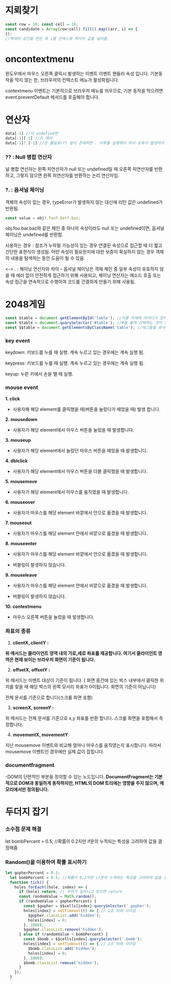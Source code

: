 # 지뢰찾기

```jsx
const row = 10; const cell = 10;
const candidate = Array(row*cell).fill().map((arr, i) => {
});
//백개의 공간을 만든 후 i를 인덱스와 짝지어 값을 넣어줌.
```

# oncontextmenu

윈도우에서 마우스 오른쪽 클릭시 발생하는 이벤트 이벤트 핸들러 속성 입니다. 기본동작을 막지 않는 한, 브라우저의 컨텍스트 메뉴가 활성화됩니다.

contextmenu 이벤트는 기본적으로 브라우저 메뉴를 띄우므로, 기본 동작을 막으려면 event.preventDefault 메서드를 호출해야 합니다.

# 연산자

```jsx
data[-1] //이 undefind면
data[-1][-1] //은 에러
data[-1]?.[-1] //은 물음표(?) 앞이 존재하면 . 이후를 실행해라 여서 오류가 발생하지 않게 됨. 
```

### **?? :** Null 병합 연산자

널 병합 연산자는 왼쪽 피연산자가 null 또는 undefined일 때 오른쪽 피연산자를 반환하고, 그렇지 않으면 왼쪽 피연산자를 반환하는 논리 연산자임. 


### **?. :** 옵셔널 체이닝

객체의 속성이 없는 경우, typeError가 발생하지 않는 대신에 리턴 값은 undefined가 반환됨.

```js
const value = obj?.foo?.bar?.baz; 
```
obj.foo.bar.baz와 같은 체인 중 하나의 속성이라도 null 또는 undefined이면, 옵셔널 체이닝은 undefined를 반환함.

사용하는 경우 : 참조가 누락될 가능성이 있는 경우 연결된 속성으로 접근할 때 더 짧고 간단한 표현식이 생성됨. 어떤 속성이 필요한지에 대한 보증이 확실하지 않는 경우 객체의 내용을 탐색하는 동안 도움이 될 수 있음.

<-> . : 체이닝 연산자와 차이 - 옵셔널 체이닝은 객체 체인 중 일부 속성이 유효하지 않을 때 에러 없이 안전하게 접근하기 위해 사용되고, 체이닝 연산자는 메소드 호출 또는 속성 접근을 연속적으로 수행하여 코드를 간결하게 만들기 위해 사용됨. 


# 2048게임

```jsx
const $table = document.getElementById('table'); //이름 자체에 아이디가 있어 #을 안붙여도 됨. 
const $table = document.quarySelector('#table'); //#을 붙여 선택하는 것이 차이!
const $$table = document.getElementsByClassName('table'); //태그들을 유사배열로 나타냄
```

### key event

keydown:
키보드를 누를 때 실행. 계속 누르고 있는 경우에는 계속 실행 됨.

keypress: 
키보드를 누를 때 실행. 계속 누르고 있는 경우에는 계속 실행 됨.

keyup: 
누른 키에서 손을 뗄 때 실행.

### mouse event

**1. click**

- 사용자해 해당 element를 클릭했을 때(버튼을 눌렀다가 떼었을 때) 발생 합니다.

**2. mousedown**

- 사용자가 해당 element에서 마우스 버튼을 눌렀을 때 발생합니다.

**3. mouseup**

- 사용자가 해당 element에서 눌렀던 마우스 버튼을 떼었을 때 발생합니다.

**4. dblclick**

- 사용자가 해당 element에서 마우스 버튼을 더블 클릭했을 때 발생합니다.

**5. mousemove**

- 사용자가 해당 element에서 마우스를 움직였을 때 발생합니다.

**6. mouseover**

- 사용자가 마우스를 해당 element 바깥에서 안으로 옮겼을 때 발생합니다.

**7. mouseout**

- 사용자가 마우스를 해당 element 안에서 바깥으로 옮겼을 때 발생합니다.

**8. mouseenter**

- 사용자가 마우스를 해당 element 바깥에서 안으로 옮겼을 때 발생합니다.

- 버블링이 발생하지 않습니다.

**9. mouseleave**

- 사용자가 마우스를 해당 element 안에서 바깥으로 옮겼을 때 발생합니다.

- 버블링이 발생하지 않습니다.

**10. contextmenu**

- 마우스 오른쪽 버튼을 눌렀을 때 발생합니다.

### **좌표의 종류**

1. **clientX, clientY :** 

**위 메서드는 클라이언트 영역 내의 가로,세로 좌표를 제공합니다. 여기서 클라이언트 영역은 현재 보이는 브라우저 화면이 기준이 됩니다.**

2. **offsetX, offsetY :** 

위 메서드는 이벤트 대상이 기준이 됩니다. ( 화면 중간에 있는 박스 내부에서 클릭한 위치를 찾을 때 해당 박스의 왼쪽 모서리 좌표가 0이됩니다. 화면의 기준이 아닙니다)

전체 문서를 기준으로 합니다(스크롤 화면 포함)

3. **screenX, screenY :** 

위 메서드는 전체 문서를 기준으로 x,y 좌표를 반환 합니다. 스크롤 화면을 포함해서 측정합니다.

4. **movementX, movementY**: 

지난 mousemove 이벤트와 비교해 얼마나 마우스를 움직였는지 표시합니다. 따라서 mousemove 이벤트인 경우에만 실제 값이 잡힙니다.

### documentfragment

-DOM의 단편적인 부분을 정의할 수 있는 노드입니다. **DocumentFragment는 기본적으로 DOM과 동일하게 동작하지만, HTML의 DOM 트리에는 영향을 주지 않으며, 메모리에서만 정의됩니다.**

# 두더지 잡기

### 소수점 문제 해결

let bombPercent = 0.5; //확률이 0.2지만 if문의 누적되는 특성을 고려하여 값을 결정해줌

### Random()을 이용하여 확률 표시하기

```jsx
let gopherPercent = 0.3;
  let bombPercent = 0.5; //확률이 0.2지만 if문의 누적되는 특성을 고려하여 값을 결정해줌
  function tick() {
    holes.forEach((hole, index) => {
      if (hole) return; // 무언가 일어나고 있으면 return
      const randomValue = Math.random();
      if (randomValue < gopherPercent) {
        const $gopher = $$cells[index].querySelector('.gopher');
        holes[index] = setTimeout(() => { // 1초 뒤에 사라짐
          $gopher.classList.add('hidden');
          holes[index] = 0;
        }, 1000); 
        $gopher.classList.remove('hidden');
      } else if (randomValue < bombPercent) {
        const $bomb = $$cells[index].querySelector('.bomb');
        holes[index] = setTimeout(() => { // 1초 뒤에 사라짐
          $bomb.classList.add('hidden');
          holes[index] = 0;
        }, 1000); 
        $bomb.classList.remove('hidden');
      }
    });
  }
```